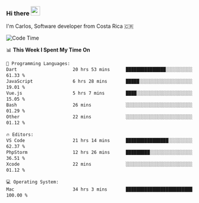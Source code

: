 ### Hi there <img src="https://media.giphy.com/media/hvRJCLFzcasrR4ia7z/giphy.gif" width="25px" height="25px">

I'm Carlos, Software developer from Costa Rica 🇨🇷

[//]: # (<a href="https://app.daily.dev/carum98"><img src="https://github.com/carum98/carum98/blob/main/devcard.svg" width="400" alt="Carlos Umaña Acevedo's Dev Card"/></a>)


<!--START_SECTION:waka-->
![Code Time](http://img.shields.io/badge/Code%20Time-11%2C716%20hrs%2014%20mins-blue)

📊 **This Week I Spent My Time On** 

```text
💬 Programming Languages: 
Dart                     20 hrs 53 mins      ███████████████░░░░░░░░░░   61.33 % 
JavaScript               6 hrs 28 mins       █████░░░░░░░░░░░░░░░░░░░░   19.01 % 
Vue.js                   5 hrs 7 mins        ████░░░░░░░░░░░░░░░░░░░░░   15.05 % 
Bash                     26 mins             ░░░░░░░░░░░░░░░░░░░░░░░░░   01.29 % 
Other                    22 mins             ░░░░░░░░░░░░░░░░░░░░░░░░░   01.12 % 

🔥 Editors: 
VS Code                  21 hrs 14 mins      ████████████████░░░░░░░░░   62.37 % 
PhpStorm                 12 hrs 26 mins      █████████░░░░░░░░░░░░░░░░   36.51 % 
Xcode                    22 mins             ░░░░░░░░░░░░░░░░░░░░░░░░░   01.12 % 

💻 Operating System: 
Mac                      34 hrs 3 mins       █████████████████████████   100.00 % 
```


<!--END_SECTION:waka-->
